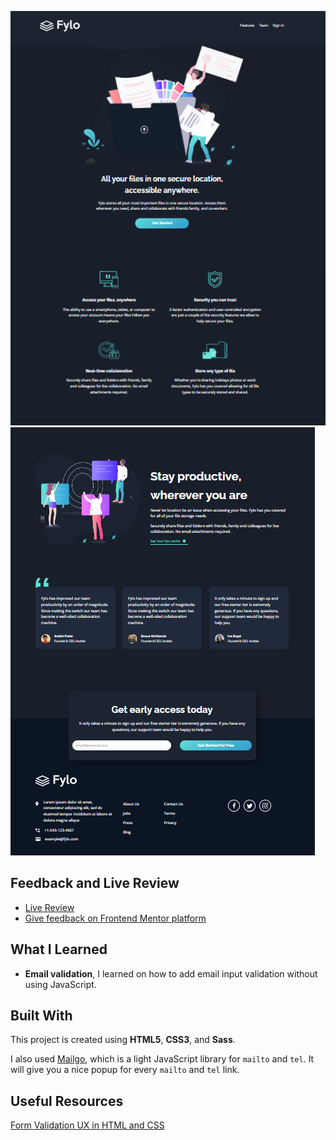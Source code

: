 ![Fylo Dark Theme Landing Page](/images/project1-ss.png) ![](/images/project2-ss.png)

## Feedback and Live Review

- [Live Review](https://fylo-dark-theme-landing-page-omega.vercel.app/)
- [Give feedback on Frontend Mentor platform](https://www.frontendmentor.io/challenges/fylo-dark-theme-landing-page-5ca5f2d21e82137ec91a50fd/hub)

## What I Learned

* **Email validation**, I learned on how to add email input validation without using JavaScript.

## Built With

This project is created using **HTML5**, **CSS3**, and **Sass**. 

I also used [Mailgo](https://mailgo.dev/), which is a light JavaScript library for `mailto` and `tel`. It will give you a nice popup for every `mailto` and `tel` link.

## Useful Resources

[Form Validation UX in HTML and CSS](https://css-tricks.com/form-validation-ux-html-css/)
